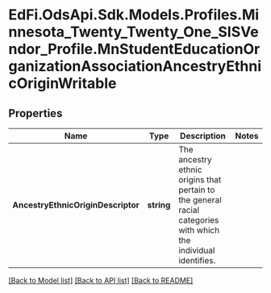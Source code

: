 # EdFi.OdsApi.Sdk.Models.Profiles.Minnesota_Twenty_Twenty_One_SISVendor_Profile.MnStudentEducationOrganizationAssociationAncestryEthnicOriginWritable
## Properties

Name | Type | Description | Notes
------------ | ------------- | ------------- | -------------
**AncestryEthnicOriginDescriptor** | **string** | The ancestry ethnic origins that pertain to the general racial categories with which the individual identifies. | 

[[Back to Model list]](../README.md#documentation-for-models) [[Back to API list]](../README.md#documentation-for-api-endpoints) [[Back to README]](../README.md)

